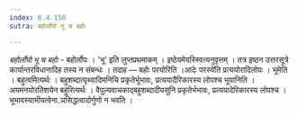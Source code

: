 ```yaml
---
index: 6.4.158
sutra: बहोर्लोपो भू च बहोः

---
```

_बहोर्लोपो भू च बहोः_ - बहोर्लोपः । 'भू' इति लुप्तप्रथमाकम् । इष्ठेयमेयस्स्वित्यनुवृत्तम् । तत्र इष्ठन उत्तरसूत्रे कार्यान्तरविधानादिह तस्य न संबन्धः । तदाह — बहोः परयोरिति ।आदेः परस्ये॑ति प्रत्ययोरादिलोपः । भूमेति । बहुत्वमित्यर्थः । बहुशब्दात्पृथ्वादिमनिचि प्रकृतेर्भूभावः, प्रत्ययादैरिकारस्य लोपश्च भूयानिति । अयमनयोरतिशयेन बहुरित्यर्थः । वैपुल्यवाचकाद्बहुशब्दादीयसुनि प्रकृतेर्भभावः, प्रत्ययादेरिकारस्य लोपश्च । भूभावस्याभीयत्वेना.ञसिद्धत्वादोर्गुणो न भवति ।